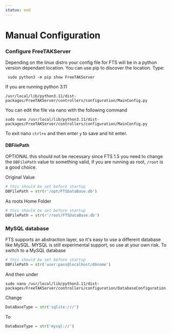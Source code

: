 ```yaml
---
status: ood
---
```


# Manual Configuration

### Configure FreeTAKServer

Depending on the linux distro your config file for FTS will be in a python version dependant location.
You can use pip to discover the location. Type:
```
 sudo python3 -m pip show FreeTAKServer
```

If you are running python 3.11

```text
/usr/local/lib/python3.11/dist-packages/FreeTAKServer/controllers/configuration/MainConfig.py
```

You can edit the file via nano with the following command

```
sudo nano /usr/local/lib/python3.11/dist-packages/FreeTAKServer/controllers/configuration/MainConfig.py
```

To exit nano `ctrl+x` and then enter `y` to save and hit enter.

#### DBFilePath
OPTIONAL this should not be necessary since FTS 1.5
you need to change the `DBFilePath` value to something valid,
if you are running as root, `/root` is a good choice.

Original Value
```python
# this should be set before startup
DBFilePath = str(r'/opt/FTSDataBase.db')
```

As roots Home Folder

```python
# this should be set before startup
DBFilePath = str(r'/root/FTSDataBase.db')
```
###  MySQL database
FTS supports an abstraction layer, so it's easy to use a different database like MySQL.
MYSQL is still experimental support, so use at your own risk.
To switch to a MySQL database
```python
# this should be set before startup
DBFilePath = str('user:pass@localhost/dbname')
```

And then under
```
sudo nano /usr/local/lib/python3.11/dist-packages/FreeTAKServer/controllers/configuration/DatabaseConfiguration.py
```

Change
```python
DataBaseType = str('sqlite:///')
```
To
```python
DataBaseType = str('mysql://')
```
